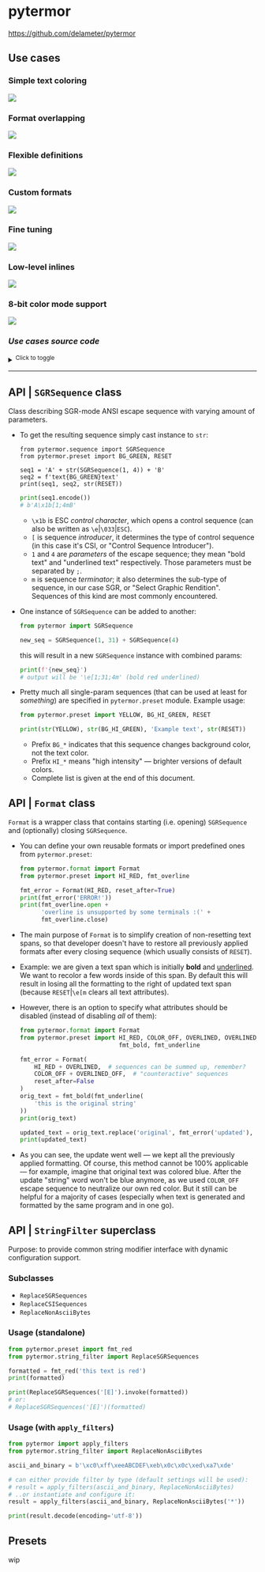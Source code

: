 # pytermor

https://github.com/delameter/pytermor

## Use cases

### Simple text coloring
<img src="./doc/use-case-1.png"/>

### Format overlapping
<img src="./doc/use-case-2.png"/>

### Flexible definitions
<img src="./doc/use-case-3.png"/>

### Custom formats
<img src="./doc/use-case-4.png"/>

### Fine tuning
<img src="./doc/use-case-5.png"/>

### Low-level inlines
<img src="./doc/use-case-6.png"/>

### 8-bit color mode support
<img src="./doc/use-case-7.png"/>

### _Use cases source code_
<details>
<summary><sup>Click to toggle</sup></summary>

```python
from pytermor.preset import fmt_green

print(fmt_green('Success'))
```
```python
from pytermor.preset import fmt_green, fmt_bold

msg = fmt_green('Build ' + fmt_bold('complete') + ' in 13 seconds')
print(msg)
```
```python
from pytermor import build, Format, RESET
from pytermor.preset import UNDERLINED

seq_date = build('red', 1, UNDERLINED)  # mix with integer codes and other sequences
fmt_caution = Format(build('inversed', 'YELLOW'), # case-insensitive
                     reset_after=True)

msg = f'{seq_date}06-Mar-2022: {RESET}' + fmt_caution('CAUTION') + ' Servers down'
print(msg)
```
```python
from pytermor.preset import *

fmt_error = Format(RED)
print(fmt_error('Error'))
print(Format(HI_RED + BOLD, RESET)('Panic!'))
```
```python
from pytermor.preset import fmt_inverse, fmt_underline

msg = f'{fmt_inverse.open}inversed' \
      f'{fmt_underline.open} and' \
      f'{fmt_inverse.close} underlined' \
      f'{fmt_underline.close}'
print(msg)
```
```python
from pytermor.preset import *

msg = f'{GREEN}green;' \
      f'{UNDERLINED}underlined;' \
      f'{UNDERLINED_OFF}green;' \
      f'{RESET}default'
print(msg)
```
```python
from pytermor import build_text256, RESET

print(''.join([
    f'{build_text256(i)}{i:>4d}{RESET}' +
    ('\n' if i % 16 == 15 else '')
    for i in range(0, 256)
]))
```

</details>

___
## API | `SGRSequence` class

Class describing SGR-mode ANSI escape sequence with varying amount of parameters. 

- To get the resulting sequence simply cast instance to `str`:

    ```python3
    from pytermor.sequence import SGRSequence
    from pytermor.preset import BG_GREEN, RESET
    
    seq1 = 'A' + str(SGRSequence(1, 4)) + 'B'
    seq2 = f'text{BG_GREEN}text'
    print(seq1, seq2, str(RESET))
    ```
    ```python
    print(seq1.encode())
    # b'A\x1b[1;4mB'
    ```

   * `\x1b` is ESC _control character_, which opens a control sequence (can also be written as `\e`|`\033`|`ESC`).
   * `[` is sequence _introducer_, it determines the type of control sequence (in this case it's CSI, or "Control Sequence Introducer").
   * `1` and `4` are _parameters_ of the escape sequence; they mean "bold text" and "underlined text" respectively. Those parameters must be separated by `;`.
   * `m` is sequence _terminator_; it also determines the sub-type of sequence, in our case SGR, or "Select Graphic Rendition". Sequences of this kind are most commonly encountered.


- One instance of `SGRSequence` can be added to another:
    
    ```python
    from pytermor import SGRSequence
    
    new_seq = SGRSequence(1, 31) + SGRSequence(4)
    ```
    
    this will result in a new `SGRSequence` instance with combined params:
    
    ```python
    print(f'{new_seq}')
    # output will be '\e[1;31;4m' (bold red underlined)
    ```

- Pretty much all single-param sequences (that can be used at least for _something_) are specified in `pytermor.preset` module. Example usage:

    ```python
    from pytermor.preset import YELLOW, BG_HI_GREEN, RESET
    
    print(str(YELLOW), str(BG_HI_GREEN), 'Example text', str(RESET))
    ```

  * Prefix `BG_*` indicates that this sequence changes background color, not the text color.
  * Prefix `HI_*` means "high intensity" &mdash; brighter versions of default colors.
  * Complete list is given at the end of this document.

## API | `Format` class

`Format` is a wrapper class that contains starting (i.e. opening) `SGRSequence` and (optionally) closing `SGRSequence`. 

- You can define your own reusable formats or import predefined ones from `pytermor.preset`:
    
    ```python
    from pytermor.format import Format
    from pytermor.preset import HI_RED, fmt_overline
    
    fmt_error = Format(HI_RED, reset_after=True)
    print(fmt_error('ERROR!'))
    print(fmt_overline.open +
          'overline is unsupported by some terminals :(' + 
          fmt_overline.close)
    ```

- The main purpose of `Format` is to simplify creation of non-resetting text spans, so that developer doesn't have to restore all previously applied formats after every closing sequence (which usually consists of `RESET`).


- Example: we are given a text span which is initially **bold** and <u>underlined</u>. We want to recolor a few words inside of this span. By default this will result in losing all the formatting to the right of updated text span (because `RESET`|`\e[m` clears all text attributes).


- However, there is an option to specify what attributes should be disabled (instead of disabling _all_ of them):
    
    ```python
    from pytermor.format import Format
    from pytermor.preset import HI_RED, COLOR_OFF, OVERLINED, OVERLINED_OFF, \
                                fmt_bold, fmt_underline
    
    fmt_error = Format(
        HI_RED + OVERLINED,  # sequences can be summed up, remember?
        COLOR_OFF + OVERLINED_OFF,  # "counteractive" sequences
        reset_after=False
    )
    orig_text = fmt_bold(fmt_underline(
        'this is the original string'
    ))
    print(orig_text)
    
    updated_text = orig_text.replace('original', fmt_error('updated'), 1)
    print(updated_text)
    ```

- As you can see, the update went well &mdash; we kept all the previously applied formatting. Of course, this method cannot be 100% applicable &mdash; for example, imagine that original text was colored blue. After the update "string" word won't be blue anymore, as we used `COLOR_OFF` escape sequence to neutralize our own red color. But it still can be helpful for a majority of cases (especially when text is generated and formatted by the same program and in one go).

## API | `StringFilter` superclass

Purpose: to provide common string modifier interface with dynamic configuration support. 

### Subclasses

   - `ReplaceSGRSequences`
   - `ReplaceCSISequences`
   - `ReplaceNonAsciiBytes`


### Usage (standalone)
    
```python
from pytermor.preset import fmt_red
from pytermor.string_filter import ReplaceSGRSequences

formatted = fmt_red('this text is red')
print(formatted)

print(ReplaceSGRSequences('[E]').invoke(formatted))
# or:
# ReplaceSGRSequences('[E]')(formatted)
```

### Usage (with `apply_filters`)

```python
from pytermor import apply_filters
from pytermor.string_filter import ReplaceNonAsciiBytes

ascii_and_binary = b'\xc0\xff\xeeABCDEF\xeb\x0c\x0c\xed\xa7\xde'

# can either provide filter by type (default settings will be used):
# result = apply_filters(ascii_and_binary, ReplaceNonAsciiBytes)
# ..or instantiate and configure it:
result = apply_filters(ascii_and_binary, ReplaceNonAsciiBytes('*'))

print(result.decode(encoding='utf-8'))
```

## Presets

wip